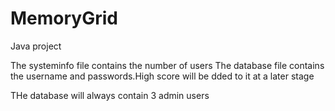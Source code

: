 # MemoryGrid
Java project

The systeminfo file contains the number of users
The database file contains the username and passwords.High score will be dded to it at a later stage

THe database will always contain 3 admin users
